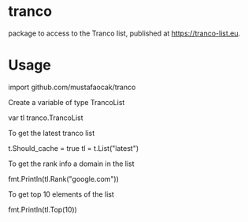 # tranco
package to access to the Tranco list, published at https://tranco-list.eu.

# Usage

import github.com/mustafaocak/tranco

Create a variable of type TrancoList
 
var tl tranco.TrancoList

To get the latest tranco list

t.Should_cache = true
tl = t.List("latest")

To get the rank info a domain in the list

fmt.Println(tl.Rank("google.com"))

To get top 10 elements of the list

fmt.Println(tl.Top(10))
